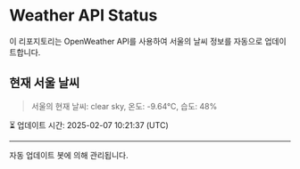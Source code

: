
# Weather API Status

이 리포지토리는 OpenWeather API를 사용하여 서울의 날씨 정보를 자동으로 업데이트합니다.

## 현재 서울 날씨
> 서울의 현재 날씨: clear sky, 온도: -9.64°C, 습도: 48%

⏳ 업데이트 시간: 2025-02-07 10:21:37 (UTC)

---
자동 업데이트 봇에 의해 관리됩니다.
